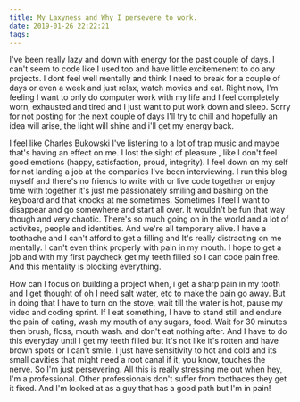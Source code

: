 ```yaml
---
title: My Laxyness and Why I persevere to work.
date: 2019-01-26 22:22:21
tags:
---
```


I've been really lazy and down with energy for the past couple of days. I can't seem to code like I used too and have little excitemenent to do any projects. I dont feel well mentally and think I need to break for a couple of days or even a week and just relax, watch movies and eat. Right now, I'm feeling I want to only do computer work with my life and I feel completely worn, exhausted and tired and I just want to put work down and sleep. Sorry for not posting for the next couple of days I'll try to chill and hopefully an idea will arise, the light will shine and i'll get my energy back.

 I feel like Charles Bukowski
 I've listening to a lot of trap music and maybe that's having an effect on me. I lost the sight of pleasure , like I don't feel good emotions (happy, satisfaction, proud, integrity). I feel down on my self for not landing a job at the companies I've been interviewing. I run this blog myself and there's no friends to write with or live code together or enjoy time with together it's just me passionately smiling and bashing on the keyboard and that knocks at me sometimes. Sometimes I feel I want to disappear and go somewhere and start all over. It wouldn't be fun that way though and very chaotic. There's so much going on in the world and a lot of activites, people and identities. And we're all temporary alive. I have a toothache and I can't afford to get a filling and It's really distracting on me mentally. I can't even think properly with pain in my mouth. I hope to get a job and with my first paycheck get my teeth filled so I can code pain free. And this mentality is blocking everything. 

 How can I focus on building a project when, i get a sharp pain in my tooth and I get thought of oh I need salt water, etc to make the pain go away. But in doing that I have to turn on the stove, wait till the water is hot, pause my video and coding sprint. If I eat something, I have to stand still and endure the pain of eating, wash my mouth of any sugars, food. Wait for 30 minutes then brush, floss, mouth wash. and don't eat nothing after. And I have to do this everyday until I get my teeth filled but It's not like it's rotten and have brown spots or I can't smile. I just have sensitivity to hot and cold and its small cavities that might need a root canal if it, you know, touches the nerve. So I'm just persevering. All this is really stressing me out when hey, I'm a professional. Other professionals don't suffer from toothaces they get it fixed. And I'm looked at as a guy that has a good path but I'm in pain!


